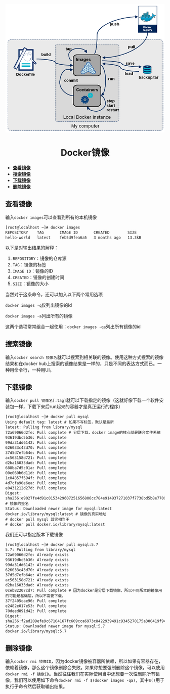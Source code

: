 <div align="center">
  <img
  src="https://github.com/jaylenchan/learning-summary/blob/main/pic/docker-components2.png?raw=true" alt="Docker镜像"/>
  <h1 align="center">
  Docker镜像
  </h1>
</div>

- **[查看镜像](#查看镜像)**
- **[搜索镜像](#搜索镜像)**
- **[下载镜像](#下载镜像)**
- **[删除镜像](#删除镜像)**

## 查看镜像

输入`docker images`可以查看到所有的本机镜像

```shell
[root@localhost ~]# docker images
REPOSITORY    TAG       IMAGE ID       CREATED        SIZE
hello-world   latest    feb5d9fea6a5   3 months ago   13.3kB
```

以下是对输出结果的解释：

1. `REPOSITORY`：镜像的仓库源
2. `TAG`：镜像的标签
3. `IMAGE ID`：镜像的ID
4. `CREATED`：镜像的创建时间
5. `SIZE`：镜像的大小

当然对于这条命令，还可以加入以下两个常用选项

`docker images -q`仅列出镜像的id

`docker images -a`列出所有的镜像

这两个选项常常组合一起使用：`docker images -qa`列出所有镜像的id



## 搜索镜像

输入`docker search 镜像名`就可以搜索到相关联的镜像。使用这种方式搜索的镜像结果和在docker hub上搜索的镜像结果是一样的，只是不同的表达方式而已。一种用命令行，一种用UI。



## 下载镜像

输入`docker pull 镜像名[:tag]`就可以下载指定的镜像（这就好像下载一个软件安装包一样，下载下来后run起来的容器才是真正运行的程序）

```shell
[root@localhost ~]# docker pull mysql
Using default tag: latest # 如果不写标签，默认是最新
latest: Pulling from library/mysql
72a69066d2fe: Pull complete # 分层下载，docker image的核心就是联合文件系统
93619dbc5b36: Pull complete
99da31dd6142: Pull complete
626033c43d70: Pull complete
37d5d7efb64e: Pull complete
ac563158d721: Pull complete
d2ba16033dad: Pull complete
688ba7d5c01a: Pull complete
00e060b6d11d: Pull complete
1c04857f594f: Pull complete
4d7cfa90e6ea: Pull complete
e0431212d27d: Pull complete
Digest: sha256:e9027fe4d91c0153429607251656806cc784e914937271037f7738bd5b8e7709 # 镜像的签名
Status: Downloaded newer image for mysql:latest
docker.io/library/mysql:latest # 镜像的真实地址
# docker pull mysql 其实相当于 
# docker pull docker.io/library/mysql:latest
```

我们还可以指定版本下载镜像

```shell
[root@localhost ~]# docker pull mysql:5.7
5.7: Pulling from library/mysql
72a69066d2fe: Already exists
93619dbc5b36: Already exists
99da31dd6142: Already exists
626033c43d70: Already exists
37d5d7efb64e: Already exists
ac563158d721: Already exists
d2ba16033dad: Already exists
0ceb82207cd7: Pull complete # 因为docker是分层下载镜像，所以不同版本的镜像用的可能是基础层，所以不需要下载。
37f2405cae96: Pull complete
e2482e017e53: Pull complete
70deed891d42: Pull complete
Digest: sha256:f2ad209efe9c67104167fc609cca6973c8422939491c9345270175a300419f94
Status: Downloaded newer image for mysql:5.7
docker.io/library/mysql:5.7
```



## 删除镜像

输入`docker rmi 镜像ID`，因为docker镜像被容器所依赖，所以如果有容器存在，依赖着镜像，那么这个镜像删除会失败。如果你想要强制删除这个镜像，可以使用`docker rmi -f 镜像ID`。当然往往我们在实际使用当中还想要一次性删除所有镜像，我们可以使用如下命令`docker rmi -f $(docker images -qa)`，其中`$()`用于执行子命令然后获取输出结果。
